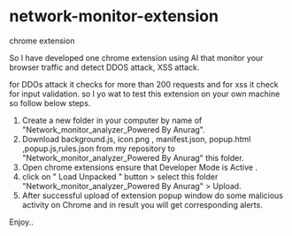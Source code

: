 # network-monitor-extension
chrome extension

So I have developed one chrome extension using AI that monitor your browser traffic and detect DDOS attack, XSS attack.

for DDOs attack it checks for more than 200 requests and for xss it check for input validation.
so I yo wat to test this extension on your own machine so follow below steps.
1. Create a new folder in your computer by name of "Network_monitor_analyzer_Powered By Anurag".
2. Download background.js, icon.png , manifest.json, popup.html ,popup.js,rules.json from my repository to "Network_monitor_analyzer_Powered 
   By Anurag" this folder.
3. Open chrome extensions ensure that Developer Mode is Active .
4. click on " Load Unpacked " button > select this folder "Network_monitor_analyzer_Powered By Anurag" > Upload.
5. After successful upload of extension popup window do some malicious activity on Chrome and in result you will get corresponding alerts.

Enjoy..



